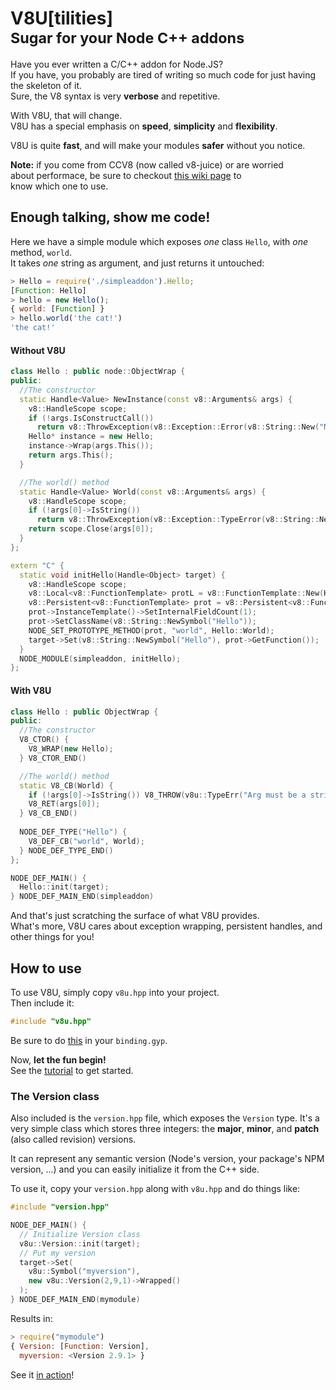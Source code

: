# V8U[tilities]<br/><small>Sugar for your Node C++ addons</small>

Have you ever written a C/C++ addon for Node.JS?  
If you have, you probably are tired of writing so much
code for just having the skeleton of it.  
Sure, the V8 syntax is very **verbose** and repetitive.

With V8U, that will change.  
V8U has a special emphasis on **speed**, **simplicity** and **flexibility**.

V8U is quite **fast**, and will make your modules **safer**
without you notice.

**Note:** if you come from CCV8 (now called v8-juice) or are worried  
about performace, be sure to checkout [this wiki page](https://github.com/jmendeth/v8u/wiki/Performance-and-CCV8) to  
know which one to use.

## Enough talking, show me code!

Here we have a simple module which exposes _one_ class `Hello`, with _one_ method, `world`.  
It takes _one_ string as argument, and just returns it untouched:

```javascript
> Hello = require('./simpleaddon').Hello;
[Function: Hello]
> hello = new Hello();
{ world: [Function] }
> hello.world('the cat!')
'the cat!'
```

#### Without V8U

```C++
class Hello : public node::ObjectWrap {
public:
  //The constructor
  static Handle<Value> NewInstance(const v8::Arguments& args) {
    v8::HandleScope scope;
    if (!args.IsConstructCall())
      return v8::ThrowException(v8::Exception::Error(v8::String::New("Not called as constructor!")));
    Hello* instance = new Hello;
    instance->Wrap(args.This());
    return args.This();
  }

  //The world() method
  static Handle<Value> World(const v8::Arguments& args) {
    v8::HandleScope scope;
    if (!args[0]->IsString())
      return v8::ThrowException(v8::Exception::TypeError(v8::String::New("Arg must be a string!")));
    return scope.Close(args[0]);
  }
};

extern "C" {
  static void initHello(Handle<Object> target) {
    v8::HandleScope scope;
    v8::Local<v8::FunctionTemplate> protL = v8::FunctionTemplate::New(Hello::NewInstance);
    v8::Persistent<v8::FunctionTemplate> prot = v8::Persistent<v8::FunctionTemplate>::New(protL);
    prot->InstanceTemplate()->SetInternalFieldCount(1);
    prot->SetClassName(v8::String::NewSymbol("Hello"));
    NODE_SET_PROTOTYPE_METHOD(prot, "world", Hello::World);
    target->Set(v8::String::NewSymbol("Hello"), prot->GetFunction());
  }
  NODE_MODULE(simpleaddon, initHello);
};
```

#### With V8U

```C++
class Hello : public ObjectWrap {
public:
  //The constructor
  V8_CTOR() {
    V8_WRAP(new Hello);
  } V8_CTOR_END()

  //The world() method
  static V8_CB(World) {
    if (!args[0]->IsString()) V8_THROW(v8u::TypeErr("Arg must be a string!"));
    V8_RET(args[0]);
  } V8_CB_END()
  
  NODE_DEF_TYPE("Hello") {
    V8_DEF_CB("world", World);
  } NODE_DEF_TYPE_END()
};

NODE_DEF_MAIN() {
  Hello::init(target);
} NODE_DEF_MAIN_END(simpleaddon)
```

And that's just scratching the surface of what V8U provides.  
What's more, V8U cares about exception wrapping, persistent handles, and other
things for you!

## How to use

To use V8U, simply copy `v8u.hpp` into your project.  
Then include it:

```C++
#include "v8u.hpp"
```

Be sure to do [this](https://github.com/TooTallNate/node-gyp/issues/17#issuecomment-3917672) in your `binding.gyp`.

Now, **let the fun begin!**  
See the [tutorial](https://github.com/jmendeth/v8u/wiki/tutorial) to get started.

### The Version class

Also included is the `version.hpp` file, which exposes the `Version` type.
It's a very simple class which stores three integers: the **major**, **minor**,
and **patch** (also called revision) versions.

It can represent any semantic version (Node's version, your package's NPM version, ...)
and you can easily initialize it from the C++ side.

To use it, copy your `version.hpp` along with `v8u.hpp` and do things like:

```c++
#include "version.hpp"

NODE_DEF_MAIN() {
  // Initialize Version class
  v8u::Version::init(target);
  // Put my version
  target->Set(
    v8u::Symbol("myversion"),
    new v8u::Version(2,9,1)->Wrapped()
  );
} NODE_DEF_MAIN_END(mymodule)
```

Results in:

```javascript
> require("mymodule")
{ Version: [Function: Version],
  myversion: <Version 2.9.1> }
```

See it [in action](https://github.com/benmills/robotskirt#version-stuff)!
